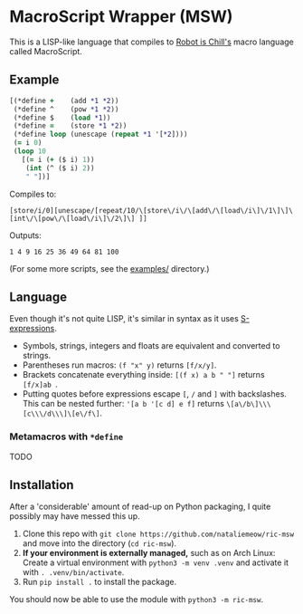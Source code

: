 # MacroScript Wrapper (MSW)

This is a LISP-like language that compiles to [Robot is Chill's](https://github.com/balt-dev/robot-is-chill) macro language called MacroScript.

## Example

```clj
[(*define +    (add *1 *2))
 (*define ^    (pow *1 *2))
 (*define $    (load *1))
 (*define =    (store *1 *2))
 (*define loop (unescape (repeat *1 '[*2])))
 (= i 0)
 (loop 10
   [(= i (+ ($ i) 1))
    (int (^ ($ i) 2))
    " "])]
```
Compiles to:
```
[store/i/0][unescape/[repeat/10/\[store\/i\/\[add\/\[load\/i\]\/1\]\]\[int\/\[pow\/\[load\/i\]\/2\]\] ]]
```
Outputs:
```
1 4 9 16 25 36 49 64 81 100 
```

(For some more scripts, see the [examples/](examples/) directory.)

## Language

Even though it's not quite LISP, it's similar in syntax as it uses [S-expressions](https://en.wikipedia.org/wiki/S-expression).

* Symbols, strings, integers and floats are equivalent and converted to strings.
* Parentheses run macros: `(f "x" y)` returns `[f/x/y]`.
* Brackets concatenate everything inside: `[(f x) a b " "]` returns `[f/x]ab `.
* Putting quotes before expressions escape `[`, `/` and `]` with backslashes. This can be nested further: `'[a b '[c d] e f]` returns `\[a\/b\]\\\[c\\\/d\\\]\[e\/f\]`.

### Metamacros with `*define`

TODO

## Installation

After a 'considerable' amount of read-up on Python packaging, I quite possibly may have messed this up.

1. Clone this repo with `git clone https://github.com/nataliemeow/ric-msw` and move into the directory (`cd ric-msw`).
2. **If your environment is externally managed,** such as on Arch Linux: Create a virtual environment with `python3 -m venv .venv` and activate it with `. .venv/bin/activate`.
3. Run `pip install .` to install the package.

You should now be able to use the module with `python3 -m ric-msw`.
